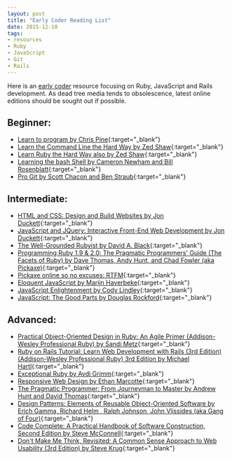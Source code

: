 ```yaml
---
layout: post
title: "Early Coder Reading List"
date: 2015-12-10
tags: 
- resources
- Ruby
- JavaScript
- Git
- Rails
---
```

Here is an [early coder](http://zedshaw.com/2015/06/16/early-vs-beginning-coders/) resource focusing on Ruby, JavaScript and Rails development. As dead tree media tends to obsolescence, latest online editions should be sought out if possible. 
<!-- more -->

## Beginner:

* [Learn to program by Chris Pine](https://pine.fm/LearnToProgram/){:target="_blank"}
* [Learn the Command Line the Hard Way by Zed Shaw](http://cli.learncodethehardway.org/book/){:target="_blank"}
* [Learn Ruby the Hard Way also by Zed Shaw](http://learnrubythehardway.org/book/){:target="_blank"}
* [Learning the bash Shell by Cameron Newham and Bill Rosenblatt](http://shop.oreilly.com/product/9780596009656.do){:target="_blank"}
* [Pro Git by Scott Chacon and Ben Straub](http://git-scm.com/book/en/v2){:target="_blank"}

## Intermediate:

* [HTML and CSS: Design and Build Websites by Jon Duckett](http://www.htmlandcssbook.com/ ){:target="_blank"}
* [JavaScript and JQuery: Interactive Front-End Web Development by Jon Duckett](http://www.javascriptbook.com/){:target="_blank"}
* [The Well-Grounded Rubyist by David A. Black](https://www.manning.com/books/the-well-grounded-rubyist-second-edition){:target="_blank"}
* [Programming Ruby 1.9 & 2.0: The Pragmatic Programmers' Guide (The Facets of Ruby) by Dave Thomas, Andy Hunt, and Chad Fowler (aka Pickaxe)](https://pragprog.com/book/ruby4/programming-ruby-1-9-2-0){:target="_blank"}
* [Pickaxe online so no excuses: RTFM](http://ruby-doc.com/docs/ProgrammingRuby/){:target="_blank"}
* [Eloquent JavaScript by Marijn Haverbeke](http://eloquentjavascript.net/){:target="_blank"}
* [JavaScript Enlightenment  by Cody Lindley](http://www.javascriptenlightenment.com/){:target="_blank"}
* [JavaScript: The Good Parts by Douglas Rockford](http://shop.oreilly.com/product/9780596517748.do){:target="_blank"}

## Advanced:

* [Practical Object-Oriented Design in Ruby: An Agile Primer (Addison-Wesley Professional Ruby) by Sandi Metz](http://www.poodr.com/){:target="_blank"}
* [Ruby on Rails Tutorial: Learn Web Development with Rails (3rd Edition) (Addison-Wesley Professional Ruby) 3rd Edition by Michael Hartl](https://www.railstutorial.org/){:target="_blank"}
* [Exceptional Ruby by Avdi Grimm](http://exceptionalruby.com/){:target="_blank"}
* [Responsive Web Design by Ethan Marcotte](http://abookapart.com/products/responsive-web-design){:target="_blank"}
* [The Pragmatic Programmer: From Journeyman to Master by Andrew Hunt and David Thomas](http://c2.com/cgi/wiki?ThePragmaticProgrammer){:target="_blank"}
* [Design Patterns: Elements of Reusable Object-Oriente​d Software by Erich Gamma, Richard Helm , Ralph Johnson, John Vlissides (aka Gang of Four)](http://amzn.com/0201633612){:target="_blank"}
* [Code Complete: A Practical Handbook of Software Construction, Second Edition by Steve McConnell](http://cc2e.com/){:target="_blank"}
* [Don't Make Me Think, Revisited: A Common Sense Approach to Web Usability (3rd Edition) by Steve Krug](https://www.sensible.com/dmmt.html){:target="_blank"}
